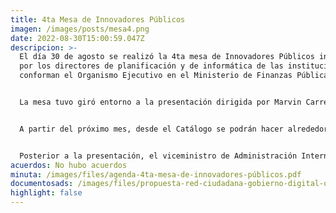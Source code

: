 ```yaml
---
title: 4ta Mesa de Innovadores Públicos
imagen: /images/posts/mesa4.png
date: 2022-08-30T15:00:59.047Z
descripcion: >-
  El día 30 de agosto se realizó la 4ta mesa de Innovadores Públicos integrada
  por los directores de planificación y de informática de las instituciones que
  conforman el Organismo Ejecutivo en el Ministerio de Finanzas Públicas.


  La mesa tuvo giró entorno a la presentación dirigida por Marvin Carrera, director de Simplificación y Requisitos de la GAE, quien se refirió al avance en la implementación del Catálogo Nacional de Trámites, el cual se desarrolló junto con la organización civil Red Ciudadana, con el objetivo que la población encuentre enlaces e información necesaria para gestionar trámites ante las instituciones públicas de forma electrónica y desde cualquier dispositivo móvil, por medio de la página <https://serviciospublicos.redciudadana.org/> .


  A partir del próximo mes, desde el Catálogo se podrán hacer alrededor de 1200 trámites, los cuales estarán agrupados por instituciones y categorías, como: armas, salud, transporte; exportaciones, importaciones, asociaciones y empresas; energía, comunicación, trabajo y pensiones por jubilación, entre otros, con el objetivo de facilitarle al usuario la búsqueda y brindarle una mejor experiencia.


  Posterior a la presentación, el viceministro de Administración Interna y Desarrollo de Sistemas del Ministerio de Finanzas Públicas, Kildare Enríquez, reconoció el esfuerzo de la GAE y de las instituciones públicas que están llevando la innovación a todos los niveles de la administración. Finalmente, recordó que este sistema se implementa en cumplimiento a lo establecido en el Decreto 5-2021, Ley para la Simplificación de Requisitos y Trámites Administrativos, la cual facilita la entrada y operación de nuevos negocios, vitales para incrementar la competitividad en Guatemala.
acuerdos: N﻿o hubo acuerdos
minuta: /images/files/agenda-4ta-mesa-de-innovadores-públicos.pdf
documentosads: /images/files/propuesta-red-ciudadana-gobierno-digital-ogp-guatemala.docx
highlight: false
---
```

